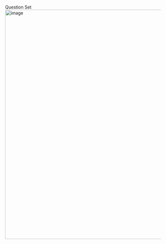 Question Set
<img width="743" alt="image" src="https://github.com/user-attachments/assets/c5f1049a-98d8-4301-bad1-e750bedb2659">
